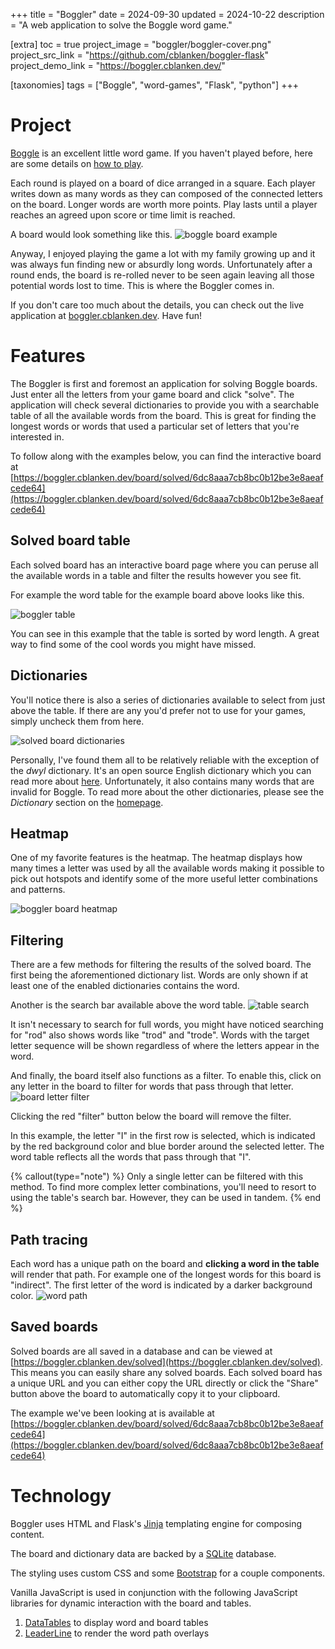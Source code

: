 +++
title = "Boggler"
date = 2024-09-30
updated = 2024-10-22
description = "A web application to solve the Boggle word game."

[extra]
toc = true
project_image = "boggler/boggler-cover.png"
project_src_link = "https://github.com/cblanken/boggler-flask"
project_demo_link = "https://boggler.cblanken.dev/"

[taxonomies]
tags = ["Boggle", "word-games", "Flask", "python"]
+++

# Project
[Boggle](https://en.wikipedia.org/wiki/Boggle) is an excellent little word
game. If you haven't played before, here are some details on [how to
play](https://en.wikipedia.org/wiki/Boggle#Rules).

Each round is played on a board of dice arranged in a square. Each player
writes down as many words as they can composed of the connected letters on the
board. Longer words are worth more points. Play lasts until a player reaches an
agreed upon score or time limit is reached.

A board would look something like this.
![boggle board example](/images/boggler/boggler_board.png)

Anyway, I enjoyed playing the game a lot with my family growing up and it was
always fun finding new or absurdly long words. Unfortunately after a round
ends, the board is re-rolled never to be seen again leaving all those potential
words lost to time. This is where the Boggler comes in.

If you don't care too much about the details, you can check out the live
application at [boggler.cblanken.dev](https://boggler.cblanken.dev). Have fun!

# Features
The Boggler is first and foremost an application for solving Boggle boards.
Just enter all the letters from your game board and click "solve". The
application will check several dictionaries to provide you with a
searchable table of all the available words from the board. This is great for
finding the longest words or words that used a particular set of letters that
you're interested in.


To follow along with the examples below, you can find the interactive board at
[https://boggler.cblanken.dev/board/solved/6dc8aaa7cb8bc0b12be3e8aeafcede64](https://boggler.cblanken.dev/board/solved/6dc8aaa7cb8bc0b12be3e8aeafcede64)

## Solved board table
Each solved board has an interactive board page where you can peruse all the
available words in a table and filter the results however you see fit.

For example the word table for the example board above looks like this.

![boggler table](/images/boggler/boggler_table.png)

You can see in this example that the table is sorted by word length. A great
way to find some of the cool words you might have missed.

## Dictionaries
You'll notice there is also a series of dictionaries available to select from
just above the table. If there are any you'd prefer not to use for your games,
simply uncheck them from here.

![solved board dictionaries](/images/boggler/dicts.png)

Personally, I've found them all to be relatively reliable with the exception of
the _dwyl_ dictionary. It's an open source English dictionary which you can
read more about [here](https://github.com/dwyl/english-words). Unfortunately,
it also contains many words that are invalid for Boggle. To read more about the
other dictionaries, please see the _Dictionary_ section on the
[homepage](https://boggler.cblanken.dev/board).


## Heatmap
One of my favorite features is the heatmap. The heatmap displays how many
times a letter was used by all the available words making it possible to pick
out hotspots and identify some of the more useful letter combinations and
patterns.

![boggler board heatmap](/images/boggler/boggler_heatmap.png)

## Filtering
There are a few methods for filtering the results of the solved board. The
first being the aforementioned dictionary list. Words are only shown if at
least one of the enabled dictionaries contains the word.

Another is the search bar available above the word table.
![table search](/images/boggler/table_search_rod.png)

It isn't necessary to search for full words, you might have noticed searching
for "rod" also shows words like "trod" and "trode". Words with the target
letter sequence will be shown regardless of where the letters appear in the
word.

And finally, the board itself also functions as a filter. To enable this, click
on any letter in the board to filter for words that pass through that letter.
![board letter filter](/images/boggler/letter_filter.png)

Clicking the red "filter" button below the board will remove the filter.

In this example, the letter "I" in the first row is selected, which is
indicated by the red background color and blue border around the selected
letter. The word table reflects all the words that pass through that "I".

{% callout(type="note") %}
Only a single letter can be filtered with this
method. To find more complex letter combinations, you'll need to resort to
using the table's search bar. However, they can be used in tandem.
{% end %}

## Path tracing
Each word has a unique path on the board and __clicking a word in the table__ will
render that path. For example one of the longest words for this board is
"indirect". The first letter of the word is indicated by a darker background
color. ![word path](/images/boggler/word_path.png)

## Saved boards

Solved boards are all saved in a database and can be viewed at
[https://boggler.cblanken.dev/solved](https://boggler.cblanken.dev/solved).
This means you can easily share any solved boards. Each solved board has a
unique URL and you can either copy the URL directly or click the "Share" button
above the board to automatically copy it to your clipboard.

The example we've been looking at is available at
[https://boggler.cblanken.dev/board/solved/6dc8aaa7cb8bc0b12be3e8aeafcede64](https://boggler.cblanken.dev/board/solved/6dc8aaa7cb8bc0b12be3e8aeafcede64)

# Technology
Boggler uses HTML and Flask's
[Jinja](https://flask.palletsprojects.com/en/2.3.x/templating/) templating
engine for composing content.

The board and dictionary data are backed by a [SQLite](https://www.sqlite.org) database.

The styling uses custom CSS and some [Bootstrap](https://getbootstrap.com) for a
couple components. 

Vanilla JavaScript is used in conjunction with the following JavaScript
libraries for dynamic interaction with the board and tables.
1. [DataTables](https://datatables.net) to display word and board tables
2. [LeaderLine](https://anseki.github.io/leader-line/) to render the word path overlays

